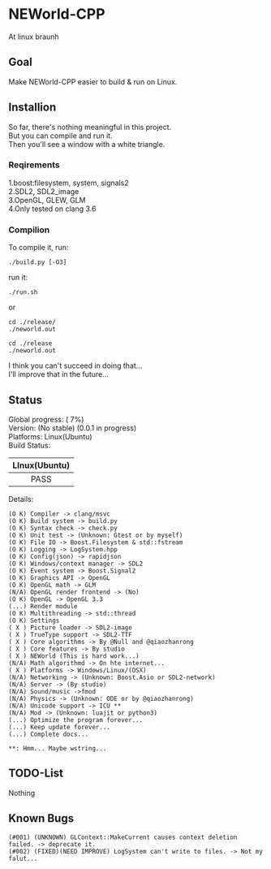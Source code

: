 # NEWorld-CPP
At linux braunh  

## Goal
Make NEWorld-CPP easier to build & run on Linux.  

## Installion
So far, there's nothing meaningful in this project.  
But you can compile and run it.  
Then you'll see a window with a white triangle.  

### Reqirements
1.boost:filesystem, system, signals2  
2.SDL2, SDL2_image  
3.OpenGL, GLEW, GLM  
4.Only tested on clang 3.6  

### Compilion
To compile it, run:

```shell
./build.py [-O3]
```

run it:

```shell
./run.sh
```

or

```shell
cd ./release/
./neworld.out
```

```shell
cd ./release
./neworld.out
```

I think you can't succeed in doing that...  
I'll improve that in the future...  

## Status
Global progress: (  7%)  
Version: (No stable) (0.0.1 in progress)  
Platforms: Linux(Ubuntu)  
Build Status:

| LInux(Ubuntu) |
|:-------------:|
|      PASS     |

Details:
```
(O K) Compiler -> clang/msvc
(O K) Build system -> build.py
(O K) Syntax check -> check.py
(O K) Unit test -> (Unknown: Gtest or by myself)
(O K) File IO -> Boost.Filesystem & std::fstream
(O K) Logging -> LogSystem.hpp
(O K) Config(json) -> rapidjson
(O K) Windows/context manager -> SDL2
(O K) Event system -> Boost.Signal2
(O K) Graphics API -> OpenGL
(O K) OpenGL math -> GLM
(N/A) OpenGL render frontend -> (No)
(O K) OpenGL -> OpenGL 3.3
(...) Render module
(O K) Multithreading -> std::thread
(O K) Settings
( X ) Picture loader -> SDL2-image
( X ) TrueType support -> SDL2-TTF
( X ) Core algorithms -> By @Null and @qiaozhanrong
( X ) Core features -> By studio
( X ) NEWorld (This is hard work...)
(N/A) Math algorithmd -> On hte internet...
( X ) Platforms -> Windows/Linux/(OSX)
(N/A) Networking -> (Unknown: Boost.Asio or SDL2-network)
(N/A) Server -> (By studio)
(N/A) Sound/music ->fmod
(N/A) Physics -> (Unknown: ODE or by @qiaozhanrong)
(N/A) Unicode support -> ICU **
(N/A) Mod -> (Unknown: luajit or python3)
(...) Optimize the program forever...
(...) Keep update forever...
(...) Complete docs...

**: Hmm... Maybe wstring...
```

## TODO-List
Nothing

## Known Bugs
```
(#001) (UNKNOWN) GLContext::MakeCurrent causes context deletion failed. -> deprecate it.
(#002) (FIXED)(NEED IMPROVE) LogSystem can't write to files. -> Not my falut...
```
